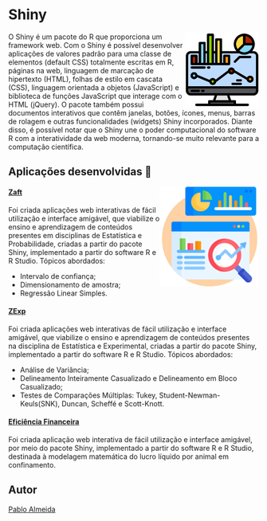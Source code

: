 # Shiny
<img src="monitor.png" min-width="150px" max-width="150" width="150px" align="right" alt="Computador">
<p align="left">
O Shiny é um pacote do R que proporciona um framework web. Com o Shiny é possível desenvolver aplicações de valores padrão
para uma classe de elementos (default CSS) totalmente escritas em R, páginas na web, linguagem de marcação de hipertexto (HTML), folhas de estilo em cascata (CSS), linguagem orientada a objetos (JavaScript) e biblioteca de funções JavaScript que interage
com o HTML (jQuery). O pacote também possui documentos interativos que contêm janelas, botões, ícones, menus, barras de rolagem e outras funcionalidades (widgets) Shiny incorporados. Diante disso, é possível notar que o Shiny une
o poder computacional do software R com a interatividade da web moderna, tornando-se muito relevante para a computação científica.
</p>

## Aplicações desenvolvidas 🚀  
<img src="data-analysis.png" min-width="200px" max-width="200" width="200px" align="right" alt="Computador">

#### <a href="https://pablofsalmeida.shinyapps.io/Zaft/" target="blank">Zaft</a> <br>

Foi criada aplicações web interativas de fácil utilização e interface amigável, que viabilize o ensino e aprendizagem de conteúdos presentes em disciplinas de Estatística e Probabilidade, criadas a partir do pacote Shiny, implementado a partir do software R e R Studio. Tópicos abordados: 
<ul>
  <li>Intervalo de confiança;</li>
  <li>Dimensionamento de amostra;</li>
  <li>Regressão Linear Simples.</li>
</ul>

#### <a href="https://pablofsalmeida.shinyapps.io/ZExp/" target="blank">ZExp</a><br>

Foi criada aplicações web interativas de fácil utilização e interface amigável, que viabilize o ensino e aprendizagem de conteúdos presentes na disciplina de Estatística e Experimental, criadas a partir do pacote Shiny, implementado a partir do software R e R Studio. Tópicos abordados: 
<ul>
  <li>Análise de Variância;</li>
  <li>Delineamento Inteiramente Casualizado e Delineamento em Bloco Casualizado;</li>
  <li>Testes de Comparações Múltiplas: Tukey, Student-Newman-Keuls(SNK), Duncan, Scheffé e Scott-Knott.</li>
</ul>

#### <a href="https://pablofsalmeida.shinyapps.io/EficienciaFinanceira/" target="blank">Eficiência Financeira </a><br>
Foi criada aplicação web interativa de fácil utilização e interface amigável, por meio do pacote Shiny, implementado a partir do software R e R Studio, destinada à modelagem matemática do lucro líquido por
animal em confinamento.

## Autor  
[Pablo Almeida](linkedin.com/in/pablofsalmeida)
